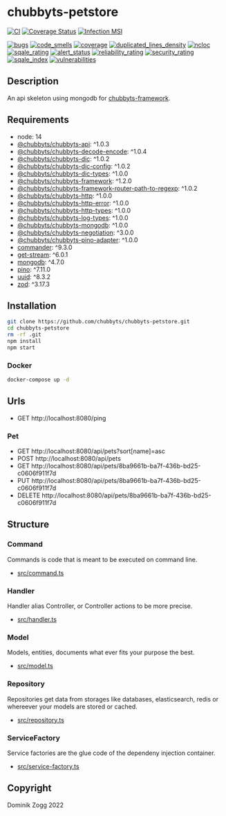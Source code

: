 # chubbyts-petstore

[![CI](https://github.com/chubbyts/chubbyts-petstore/workflows/CI/badge.svg?branch=master)](https://github.com/chubbyts/chubbyts-petstore/actions?query=workflow%3ACI)
[![Coverage Status](https://coveralls.io/repos/github/chubbyts/chubbyts-petstore/badge.svg?branch=master)](https://coveralls.io/github/chubbyts/chubbyts-petstore?branch=master)
[![Infection MSI](https://badge.stryker-mutator.io/github.com/chubbyts/chubbyts-petstore/master)](https://dashboard.stryker-mutator.io/reports/github.com/chubbyts/chubbyts-petstore/master)

[![bugs](https://sonarcloud.io/api/project_badges/measure?project=chubbyts_chubbyts-petstore&metric=bugs)](https://sonarcloud.io/dashboard?id=chubbyts_chubbyts-petstore)
[![code_smells](https://sonarcloud.io/api/project_badges/measure?project=chubbyts_chubbyts-petstore&metric=code_smells)](https://sonarcloud.io/dashboard?id=chubbyts_chubbyts-petstore)
[![coverage](https://sonarcloud.io/api/project_badges/measure?project=chubbyts_chubbyts-petstore&metric=coverage)](https://sonarcloud.io/dashboard?id=chubbyts_chubbyts-petstore)
[![duplicated_lines_density](https://sonarcloud.io/api/project_badges/measure?project=chubbyts_chubbyts-petstore&metric=duplicated_lines_density)](https://sonarcloud.io/dashboard?id=chubbyts_chubbyts-petstore)
[![ncloc](https://sonarcloud.io/api/project_badges/measure?project=chubbyts_chubbyts-petstore&metric=ncloc)](https://sonarcloud.io/dashboard?id=chubbyts_chubbyts-petstore)
[![sqale_rating](https://sonarcloud.io/api/project_badges/measure?project=chubbyts_chubbyts-petstore&metric=sqale_rating)](https://sonarcloud.io/dashboard?id=chubbyts_chubbyts-petstore)
[![alert_status](https://sonarcloud.io/api/project_badges/measure?project=chubbyts_chubbyts-petstore&metric=alert_status)](https://sonarcloud.io/dashboard?id=chubbyts_chubbyts-petstore)
[![reliability_rating](https://sonarcloud.io/api/project_badges/measure?project=chubbyts_chubbyts-petstore&metric=reliability_rating)](https://sonarcloud.io/dashboard?id=chubbyts_chubbyts-petstore)
[![security_rating](https://sonarcloud.io/api/project_badges/measure?project=chubbyts_chubbyts-petstore&metric=security_rating)](https://sonarcloud.io/dashboard?id=chubbyts_chubbyts-petstore)
[![sqale_index](https://sonarcloud.io/api/project_badges/measure?project=chubbyts_chubbyts-petstore&metric=sqale_index)](https://sonarcloud.io/dashboard?id=chubbyts_chubbyts-petstore)
[![vulnerabilities](https://sonarcloud.io/api/project_badges/measure?project=chubbyts_chubbyts-petstore&metric=vulnerabilities)](https://sonarcloud.io/dashboard?id=chubbyts_chubbyts-petstore)

## Description

An api skeleton using mongodb for [chubbyts-framework][6].

## Requirements

 * node: 14
 * [@chubbyts/chubbyts-api][1]: ^1.0.3
 * [@chubbyts/chubbyts-decode-encode][2]: ^1.0.4
 * [@chubbyts/chubbyts-dic][3]: ^1.0.2
 * [@chubbyts/chubbyts-dic-config][4]: ^1.0.2
 * [@chubbyts/chubbyts-dic-types][5]: ^1.0.0
 * [@chubbyts/chubbyts-framework][6]: ^1.2.0
 * [@chubbyts/chubbyts-framework-router-path-to-regexp][7]: ^1.0.2
 * [@chubbyts/chubbyts-http][8]: ^1.0.0
 * [@chubbyts/chubbyts-http-error][9]: ^1.0.0
 * [@chubbyts/chubbyts-http-types][10]: ^1.0.0
 * [@chubbyts/chubbyts-log-types][11]: ^1.0.0
 * [@chubbyts/chubbyts-mongodb][12]: ^1.0.0
 * [@chubbyts/chubbyts-negotiation][13]: ^3.0.0
 * [@chubbyts/chubbyts-pino-adapter][14]: ^1.0.0
 * [commander][15]: ^9.3.0
 * [get-stream][16]: ^6.0.1
 * [mongodb][17]: ^4.7.0
 * [pino][18]: ^7.11.0
 * [uuid][19]: ^8.3.2
 * [zod][20]: ^3.17.3

## Installation

```sh
git clone https://github.com/chubbyts/chubbyts-petstore.git
cd chubbyts-petstore
rm -rf .git
npm install
npm start
```

### Docker

```sh
docker-compose up -d
```

## Urls

* GET http://localhost:8080/ping

### Pet

* GET http://localhost:8080/api/pets?sort[name]=asc
* POST http://localhost:8080/api/pets
* GET http://localhost:8080/api/pets/8ba9661b-ba7f-436b-bd25-c0606f911f7d
* PUT http://localhost:8080/api/pets/8ba9661b-ba7f-436b-bd25-c0606f911f7d
* DELETE http://localhost:8080/api/pets/8ba9661b-ba7f-436b-bd25-c0606f911f7d

## Structure

### Command

Commands is code that is meant to be executed on command line.

 * [src/command.ts][30]

### Handler

Handler alias Controller, or Controller actions to be more precise.

 * [src/handler.ts][31]

### Model

Models, entities, documents what ever fits your purpose the best.

 * [src/model.ts][32]

### Repository

Repositories get data from storages like databases, elasticsearch, redis or whereever your models are stored or cached.

 * [src/repository.ts][33]

### ServiceFactory

Service factories are the glue code of the dependeny injection container.

 * [src/service-factory.ts][34]

## Copyright

Dominik Zogg 2022

[1]: https://www.npmjs.com/package/@chubbyts/chubbyts-api
[2]: https://www.npmjs.com/package/@chubbyts/chubbyts-decode-encode
[3]: https://www.npmjs.com/package/@chubbyts/chubbyts-dic
[4]: https://www.npmjs.com/package/@chubbyts/chubbyts-dic-config
[5]: https://www.npmjs.com/package/@chubbyts/chubbyts-dic-types
[6]: https://www.npmjs.com/package/@chubbyts/chubbyts-framework
[7]: https://www.npmjs.com/package/@chubbyts/chubbyts-framework-router-path-to-regexp
[8]: https://www.npmjs.com/package/@chubbyts/chubbyts-http
[9]: https://www.npmjs.com/package/@chubbyts/chubbyts-http-error
[10]: https://www.npmjs.com/package/@chubbyts/chubbyts-http-types
[11]: https://www.npmjs.com/package/@chubbyts/chubbyts-log-types
[12]: https://www.npmjs.com/package/@chubbyts/chubbyts-mongodb
[13]: https://www.npmjs.com/package/@chubbyts/chubbyts-negotiation
[14]: https://www.npmjs.com/package/@chubbyts/chubbyts-pino-adapter
[15]: https://www.npmjs.com/package/commander
[16]: https://www.npmjs.com/package/get-stream
[17]: https://www.npmjs.com/package/mongodb
[18]: https://www.npmjs.com/package/pino
[19]: https://www.npmjs.com/package/uuid
[20]: https://www.npmjs.com/package/zod

[30]: src/command.ts
[31]: src/handler.ts
[32]: src/model.ts
[33]: src/repository.ts
[34]: src/service-factory.ts
